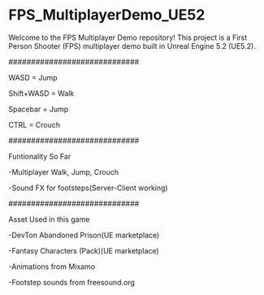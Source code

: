 # FPS_MultiplayerDemo_UE52
Welcome to the FPS Multiplayer Demo repository! This project is a First Person Shooter (FPS) multiplayer demo built in Unreal Engine 5.2 (UE5.2).

#############################

WASD = Jump

Shift+WASD = Walk

Spacebar = Jump

CTRL = Crouch



#############################

Funtionality So Far

  -Multiplayer Walk, Jump, Crouch
  
  -Sound FX for footsteps(Server-Client working)



#############################

Asset Used in this game

-DevTon Abandoned Prison(UE marketplace)

-Fantasy Characters (Pack)(UE marketplace)

-Animations from Mixamo

-Footstep sounds from freesound.org
